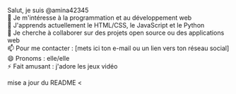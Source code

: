 Salut, je suis @amina42345  
👀 Je m'intéresse à la programmation et au développement web  
🌱 J'apprends actuellement le HTML/CSS, le JavaScript et le Python  
💞 Je cherche à collaborer sur des projets open source ou des applications web  
📫 Pour me contacter : [mets ici ton e-mail ou un lien vers ton réseau social]  
😄 Pronoms : elle/elle  
⚡ Fait amusant : j'adore les jeux vidéo


mise a jour du README
<
